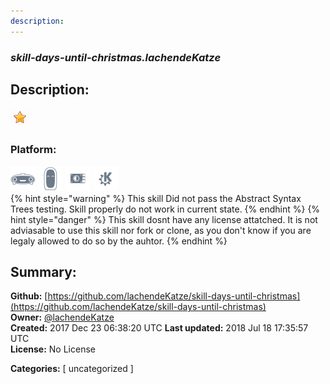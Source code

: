 ```yaml
---
description: 
---
```


### _skill-days-until-christmas.lachendeKatze_  
## Description:  
  
  
![](../.gitbook/assets/star.png)  
  
### Platform:  
 ![Mark I](../.gitbook/assets/mark-1-icon.png)  ![Mark II](../.gitbook/assets/mark-2-icon.png)  ![Picroft](../.gitbook/assets/picroft-icon.png)  ![plasmoid](../.gitbook/assets/kde.png)   
{% hint style="warning" %}
This skill Did not pass the Abstract Syntax Trees testing. Skill properly do not work in current state.
{% endhint %}
{% hint style="danger" %}
This skill dosnt have any license attatched. It is not adviasable to use this skill nor fork or clone, as you don't know if you are legaly allowed to do so by the auhtor.
{% endhint %}
  
## Summary:  
**Github:** [https://github.com/lachendeKatze/skill-days-until-christmas](https://github.com/lachendeKatze/skill-days-until-christmas)  
**Owner:** [@lachendeKatze](https://github.com/lachendeKatze)  
**Created:** 2017 Dec 23 06:38:20 UTC  **Last updated:** 2018 Jul 18 17:35:57 UTC  
**License:** No License  
  
**Categories:** [ uncategorized ]   
